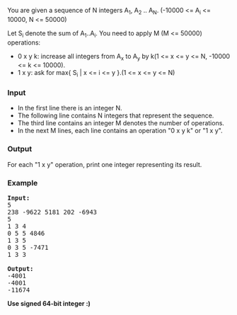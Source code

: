 <p>You are given a sequence of N integers A<sub>1</sub>, A<sub>2</sub> .. A<sub>N</sub>. (-10000 &lt;= A<sub>i</sub> &lt;= 10000, N &lt;= 50000)
</p>
<p>Let S<sub>i</sub> denote the sum of A<sub>1</sub>..A<sub>i</sub>. You need to apply M (M &lt;= 50000) operations:
</p>

<ul>
<li>0 x y k: increase all integers from A<sub>x</sub> to A<sub>y</sub> by k(1 &lt;= x &lt;= y &lt;= N, -10000 &lt;= k &lt;= 10000).
</li><li>1 x y: ask for max{ S<sub>i</sub> | x &lt;= i &lt;= y }.(1 &lt;= x &lt;= y &lt;= N)
</li></ul>


<h3>Input</h3>
<ul>
<li>In the first line there is an integer N.
</li><li>The following line contains N integers that represent the sequence.
</li><li>The third line contains an integer M denotes the number of operations.
</li><li>In the next M lines, each line contains an operation "0 x y k" or "1 x y".
</li></ul>


<h3>Output</h3>	
<p>For each "1 x y" operation, print one integer representing its result.
</p>



<h3>Example</h3>

<pre><b>Input:</b>
5
238 -9622 5181 202 -6943
5
1 3 4
0 5 5 4846
1 3 5
0 3 5 -7471
1 3 3

<b>Output:</b>
-4001
-4001
-11674</pre>

<p><b>Use signed 64-bit integer :)</b></p>